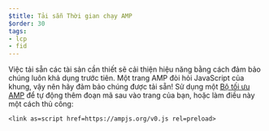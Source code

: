 ```yaml
---
$title: Tải sẵn Thời gian chạy AMP
$order: 30
tags:
- lcp
- fid
---
```


Việc tải sẵn các tài sản cần thiết sẽ cải thiện hiệu năng bằng cách đảm bảo chúng luôn khả dụng trước tiên. Một trang AMP đòi hỏi JavaScript của khung, vậy nên hãy đảm bảo chúng được tải sẵn! Sử dụng một [Bộ tối ưu AMP](https://amp.dev/documentation/guides-and-tutorials/optimize-and-measure/amp-optimizer-guide/) để tự động thêm đoạn mã sau vào trang của bạn, hoặc làm điều này một cách thủ công:

```
<link as=script href=https://ampjs.org/v0.js rel=preload>
```
